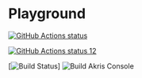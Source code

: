 # Playground

<p align="left">
  <a href="https://github.com/gaziz12/ActionsPlayground"><img alt="GitHub Actions status" src="![Build Status](https://github.com/gaziz12/ActionsPlayground/.github/workflows/Docker%20Image%20CI/badge.svg)"></a>
</p>


<p align="left">
  <a href="https://github.com/gaziz12/ActionsPlayground"><img alt="GitHub Actions status 12" src="![Build Status](https://github.com/gaziz12/ActionsPlayground/.github/workflows/Build%Akris%Console/badge.svg)"></a>
</p>



[![Build Status](https://github.com/gaziz12/ActionsPlayground/.github/workflows/Build%Akris%Console/badge.svg?branch=sprint/1)]
![Build Akris Console](https://github.com/gaziz12/Playground/workflows/Build%20Akris%20Console/badge.svg)
